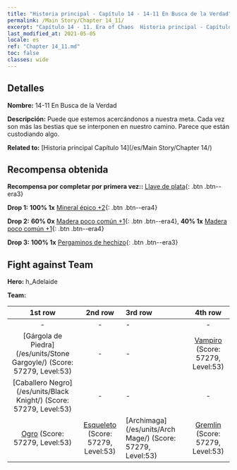 ```yaml
---
title: "Historia principal - Capítulo 14 - 14-11 En Busca de la Verdad"
permalink: /Main Story/Chapter 14_11/
excerpt: "Capítulo 14 - 11. Era of Chaos  Historia principal - Capítulo 14_11. 14-11 En Busca de la Verdad"
last_modified_at: 2021-05-05
locale: es
ref: "Chapter 14_11.md"
toc: false
classes: wide
---
```


## Detalles

 **Nombre:** 14-11 En Busca de la Verdad

 **Descripción:** Puede que estemos acercándonos a nuestra meta. Cada vez son más las bestias que se interponen en nuestro camino. Parece que están custodiando algo.

 **Related to:** [Historia principal Capítulo 14](/es/Main Story/Chapter 14/)

## Recompensa obtenida

 **Recompensa por completar por primera vez::** [Llave de plata](/ItemsES/con_693/){: .btn .btn--era3}

 **Drop 1:** **100% 1x** [Mineral épico +2](/ItemsES/mat_47/){: .btn .btn--era4}

 **Drop 2:** **60% 0x** [Madera poco común +1](/ItemsES/mat_41/){: .btn .btn--era4}, **40% 1x** [Madera poco común +1](/ItemsES/mat_41/){: .btn .btn--era4}

 **Drop 3:** **100% 1x** [Pergaminos de hechizo](/ItemsES/con_694/){: .btn .btn--era3}


## Fight against Team
 **Hero:** h_Adelaide

 **Team:**


  | 1st row | 2nd row | 3rd row | 4th row |
  |:----:|:----:|:----|:----:|
  | - | - | - | - |
  | [Gárgola de Piedra](/es/units/Stone Gargoyle/) (Score: 57279, Level:53)  | - | - | [Vampiro](/es/units/Vampire/) (Score: 57279, Level:53)  |
  | [Caballero Negro](/es/units/Black Knight/) (Score: 57279, Level:53)  | - | - | - |
  | [Ogro](/es/units/Ogre/) (Score: 57279, Level:53)  | [Esqueleto](/es/units/Skeleton/) (Score: 57279, Level:53)  | [Archimaga](/es/units/Arch Mage/) (Score: 57279, Level:53)  | [Gremlin](/es/units/Gremlin/) (Score: 57279, Level:53)  |


